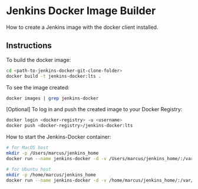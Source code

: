 # Jenkins Docker Image Builder
How to create a Jenkins image with the docker client installed.

## Instructions

To build the docker image:
```bash
cd <path-to-jenkins-docker-git-clone-folder>
docker build -t jenkins-docker:lts .
```

To see the image created:
```bash
docker images | grep jenkins-docker
```

[Optional] To log in and push the created image to your Docker Registry:
```bash
docker login <docker-registry> -u <username>
docker push <docker-registry>/jenkins-docker:lts
```

How to start the Jenkins-Docker container:
```bash
# for MacOS host
mkdir -p /Users/marcus/jenkins_home
docker run --name jenkins-docker -d -v /Users/marcus/jenkins_home/:/var/jenkins_home -v /var/run/docker.sock:/var/run/docker.sock -v /usr/local/bin/docker:/usr/bin/docker -p 8080:8080 -p 50000:50000 jenkins-docker:lts
```

```bash
# for Ubuntu host
mkdir -p /home/marcus/jenkins_home
docker run --name jenkins-docker -d -v /home/marcus/jenkins_home/:/var/jenkins_home -v /var/run/docker.sock:/var/run/docker.sock -v /usr/local/bin/docker:/usr/bin/docker -p 8080:8080 -p 50000:50000 jenkins-docker:lts
```
